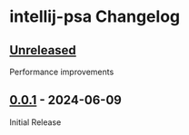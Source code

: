 <!-- Keep a Changelog guide -> https://keepachangelog.com -->

# intellij-psa Changelog

## [Unreleased]
Performance improvements

## [0.0.1] - 2024-06-09
Initial Release

[Unreleased]: https://github.com/sam0delkin/intellij-psa/compare/v0.0.1...HEAD
[0.0.1]: https://github.com/sam0delkin/intellij-psa/commits/v0.0.1
